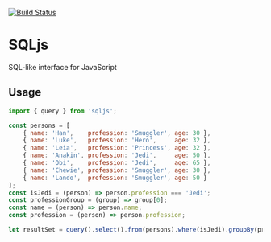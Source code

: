 [![Build Status](https://travis-ci.org/alex030293/sqljs.svg?branch=master)](https://travis-ci.org/alex030293/sqljs)

# SQLjs
SQL-like interface for JavaScript

## Usage

```javascript
import { query } from 'sqljs';

const persons = [
    { name: 'Han',    profession: 'Smuggler', age: 30 },
    { name: 'Luke',   profession: 'Hero',     age: 32 },
    { name: 'Leia',   profession: 'Princess', age: 32 },
    { name: 'Anakin', profession: 'Jedi',     age: 50 },
    { name: 'Obi',    profession: 'Jedi',     age: 65 },
    { name: 'Chewie', profession: 'Smuggler', age: 30 },
    { name: 'Lando',  profession: 'Smuggler', age: 50 }
];
const isJedi = (person) => person.profession === 'Jedi';
const professionGroup = (group) => group[0];
const name = (person) => person.name;
const profession = (person) => person.profession;

let resultSet = query().select().from(persons).where(isJedi).groupBy(profession, name).execute();
```
